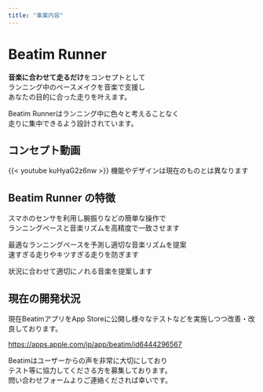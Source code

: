 ```yaml
---
title: "事業内容"
---
```


# Beatim Runner

**音楽に合わせて走るだけ**をコンセプトとして  
ランニング中のペースメイクを音楽で支援し  
あなたの目的に合った走りを叶えます。

Beatim Runnerはランニング中に色々と考えることなく  
走りに集中できるよう設計されています。


## コンセプト動画

{{< youtube kuHyaG2z6nw >}}
機能やデザインは現在のものとは異なります

## Beatim Runner の特徴

スマホのセンサを利用し腕振りなどの簡単な操作で   
ランニングペースと音楽リズムを高精度で一致させます

最適なランニングペースを予測し適切な音楽リズムを提案  
速すぎる走りやキツすぎる走りを防ぎます

状況に合わせて適切にノれる音楽を提案します

## 現在の開発状況

現在BeatimアプリをApp Storeに公開し様々なテストなどを実施しつつ改善・改良しております。

https://apps.apple.com/jp/app/beatim/id6444296567

Beatimはユーザーからの声を非常に大切にしており  
テスト等に協力してくださる方を募集しております。  
問い合わせフォームよりご連絡くだされば幸いです。
